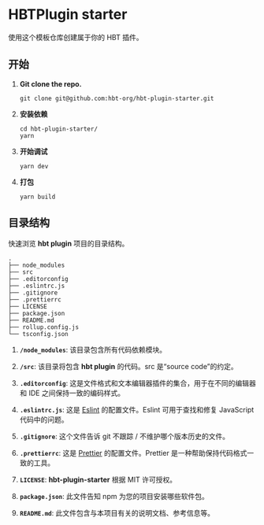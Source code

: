 # HBTPlugin starter

使用这个模板仓库创建属于你的 HBT 插件。

## 开始

1.  **Git clone the repo.**
    ```shell
    git clone git@github.com:hbt-org/hbt-plugin-starter.git
    ```
    
1.  **安装依赖**
    ```shell
    cd hbt-plugin-starter/
    yarn
    ```
    
1.  **开始调试**
    ```shell
    yarn dev
    ```
    
1.  **打包**
    ```shell
    yarn build
    ```

## 目录结构

快速浏览 **hbt plugin** 项目的目录结构。

    .
    ├── node_modules
    ├── src
    ├── .editorconfig
    ├── .eslintrc.js
    ├── .gitignore
    ├── .prettierrc
    ├── LICENSE
    ├── package.json
    ├── README.md
    ├── rollup.config.js
    └── tsconfig.json

1.  **`/node_modules`**: 该目录包含所有代码依赖模块。

2.  **`/src`**: 该目录将包含 **hbt plugin** 的代码。src 是“source code”的约定。

3.  **`.editorconfig`**: 这是文件格式和文本编辑器插件的集合，用于在不同的编辑器和 IDE 之间保持一致的编码样式。

4.  **`.eslintrc.js`**: 这是 [Eslint](https://eslint.org/) 的配置文件。Eslint 可用于查找和修复 JavaScript 代码中的问题。

5.  **`.gitignore`**: 这个文件告诉 git 不跟踪 / 不维护哪个版本历史的文件。

6.  **`.prettierrc`**: 这是 [Prettier](https://prettier.io/) 的配置文件。Prettier 是一种帮助保持代码格式一致的工具。

7.  **`LICENSE`**: **hbt-plugin-starter** 根据 MIT 许可授权。

8. **`package.json`**: 此文件告知 npm 为您的项目安装哪些软件包。

9.  **`README.md`**: 此文件包含与本项目有关的说明文档、参考信息等。
